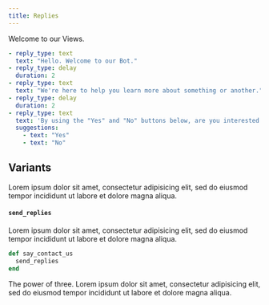 ```yaml
---
title: Replies
---
```


Welcome to our Views.

```yml
- reply_type: text
  text: "Hello. Welcome to our Bot."
- reply_type: delay
  duration: 2
- reply_type: text
  text: "We're here to help you learn more about something or another."
- reply_type: delay
  duration: 2
- reply_type: text
  text: 'By using the "Yes" and "No" buttons below, are you interested in do you want to continue?'
  suggestions:
    - text: "Yes"
    - text: "No"
```

## Variants

Lorem ipsum dolor sit amet, consectetur adipisicing elit, sed do eiusmod tempor incididunt ut labore et dolore magna aliqua.

#### `send_replies`

Lorem ipsum dolor sit amet, consectetur adipisicing elit, sed do eiusmod tempor incididunt ut labore et dolore magna aliqua.

```ruby
def say_contact_us
  send_replies
end
```

The power of three. Lorem ipsum dolor sit amet, consectetur adipisicing elit, sed do eiusmod tempor incididunt ut labore et dolore magna aliqua.
